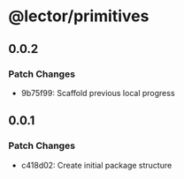 # @lector/primitives

## 0.0.2

### Patch Changes

- 9b75f99: Scaffold previous local progress

## 0.0.1

### Patch Changes

- c418d02: Create initial package structure
